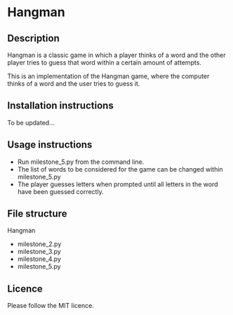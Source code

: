 # Hangman

## Description
Hangman is a classic game in which a player thinks of a word and the other player tries to guess that word within a certain amount of attempts.

This is an implementation of the Hangman game, where the computer thinks of a word and the user tries to guess it.

## Installation instructions
To be updated...

## Usage instructions
- Run milestone_5.py from the command line.
- The list of words to be considered for the game can be changed within milestone_5.py
- The player guesses letters when prompted until all letters in the word have been guessed correctly.

## File structure
Hangman
- milestone_2.py
- milestone_3.py
- milestone_4.py
- milestone_5.py

## Licence
Please follow the MIT licence.

